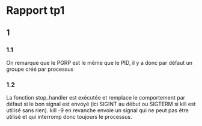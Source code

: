 # Rapport tp1

## 1

### 1.1

On remarque que le PGRP est le même que le PID, il y a donc par défaut un groupe créé par processus

### 1.2

La fonction stop_handler est exécutée et remplace le comportement par défaut si le bon signal est envoyé (ici SIGINT au début ou SIGTERM si kill est utilisé sans rien). kill -9 en revanche envoie un signal qui ne peut pas être utilisé et qui interromp donc toujours le processus.